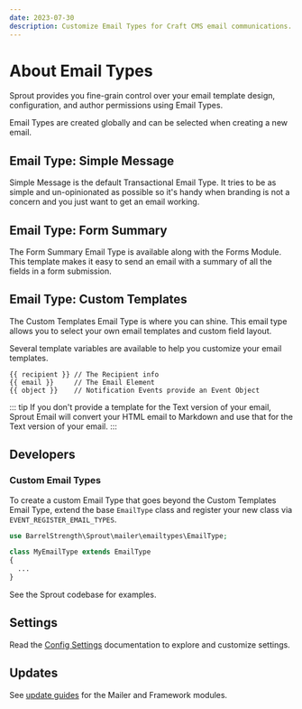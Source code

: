 ```yaml
---
date: 2023-07-30
description: Customize Email Types for Craft CMS email communications.
---
```


# About Email Types

Sprout provides you fine-grain control over your email template design, configuration, and author permissions using Email Types.

Email Types are created globally and can be selected when creating a new email.

## Email Type: Simple Message

Simple Message is the default Transactional Email Type. It tries to be as simple and un-opinionated as possible so it's handy when branding is not a concern and you just want to get an email working.

## Email Type: Form Summary

The Form Summary Email Type is available along with the Forms Module. This template makes it easy to send an email with a summary of all the fields in a form submission.

## Email Type: Custom Templates

The Custom Templates Email Type is where you can shine. This email type allows you to select your own email templates and custom field layout.

Several template variables are available to help you customize your email templates.

``` twig
{{ recipient }} // The Recipient info
{{ email }}     // The Email Element
{{ object }}    // Notification Events provide an Event Object 
```

::: tip
If you don't provide a template for the Text version of your email, Sprout Email will convert your HTML email to Markdown and use that for the Text version of your email.
:::

## Developers

### Custom Email Types

To create a custom Email Type that goes beyond the Custom Templates Email Type, extend the base `EmailType` class and register your new class via `EVENT_REGISTER_EMAIL_TYPES`.

``` php
use BarrelStrength\Sprout\mailer\emailtypes\EmailType;

class MyEmailType extends EmailType
{
  ...
}
```

See the Sprout codebase for examples.

## Settings

Read the [Config Settings](./configuration/sprout-config.md) documentation to explore and customize settings.

## Updates

See [update guides](./update-guides/email.md) for the Mailer and Framework modules.
